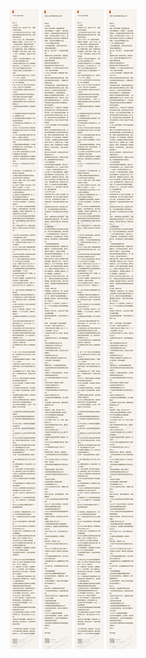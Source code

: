 ![](../../images/2016年12月/GX1231-“今天”从明天开始.jpg)
![](../../images/2016年12月/GX1231-彩蛋关系攻略应该怎么读？.jpg)
![](../../images/2016年12月/GX1231-“今天”从明天开始.jpg)
![](../../images/2016年12月/GX1231-彩蛋关系攻略应该怎么读？.jpg)
